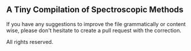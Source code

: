## A Tiny Compilation of Spectroscopic Methods

If you have any suggestions to improve the file grammatically or content wise, please don't hesitate to create a pull request with the correction.

All rights reserved. 
